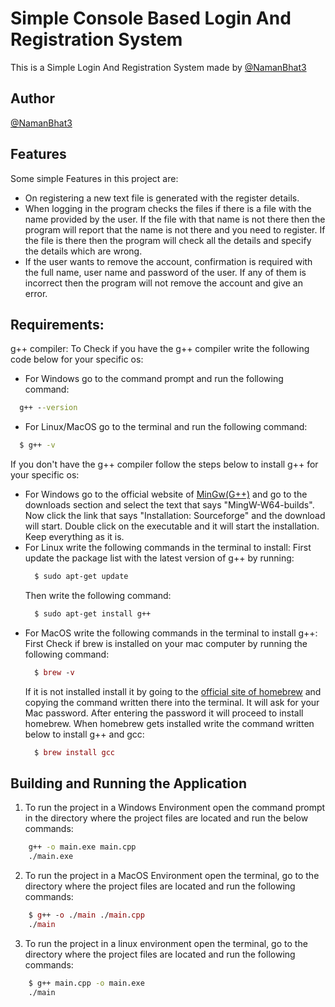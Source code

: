 
# Simple Console Based Login And Registration System

This is a Simple Login And Registration System made by [@NamanBhat3](https://github.com/NamanBhat3)

## Author

[@NamanBhat3](https://github.com/NamanBhat3)

  
## Features

Some simple Features in this project are:

- On registering a new text file is generated with the register details.
- When logging in the program checks the files if there is a file with the name provided by the user. If the file with that name is not there then the program will report that the name is not there and you need to register. If the file is there then the program will check all the details and specify the details which are wrong.
- If the user wants to remove the account, confirmation is required with the full name, user name and password of the user. If any of them is incorrect then the program will not remove the account and give an error.

  
## Requirements:
  g++ compiler:
  To Check if you have the g++ compiler write the following code below for your specific os:

  - For Windows go to the command prompt and run the following command:
  ```cmd
    g++ --version
  ```
  - For Linux/MacOS go to the terminal and run the following command:
  ```bash
    $ g++ -v
  ```
  
  If you don't have the g++ compiler follow the steps below to install g++ for your specific os:
   - For Windows go to the official website of [MinGw(G++)](http://mingw-w64.org/) and go to the downloads section and select the text that says "MingW-W64-builds". Now click the link that says "Installation: Sourceforge" and the download will start. Double click on the executable and it will start the installation. Keep everything as it is.
   - For Linux write the following commands in the terminal to install:
     First update the package list with the latest version of g++ by running:
     ```bash
       $ sudo apt-get update
     ```
     Then write the following command:
     ```bash
       $ sudo apt-get install g++
     ```
   - For MacOS write the following commands in the terminal to install g++:
     First Check if brew is installed on your mac computer by running the following command:
     ```mac
       $ brew -v
     ```
     If it is not installed install it by going to the [official site of homebrew]("https://brew.sh/") and copying the command written there into the terminal. It will ask for your Mac password. After entering the password it will proceed to install homebrew.
     When homebrew gets installed write the command written below to install g++ and gcc:
     ```mac
       $ brew install gcc
     ```
## Building and Running the Application

1. To run the project in a Windows Environment open the command prompt in the directory where the project files are located and run the below commands:

```cmd
    g++ -o main.exe main.cpp
    ./main.exe
```

2. To run the project in a MacOS Environment open the terminal, go to the directory where the project files are located and run the following commands:
```mac
    $ g++ -o ./main ./main.cpp
    ./main
```

3. To run the project in a linux environment open the terminal, go to the directory where the project files are located and run the following commands:
```bash
    $ g++ main.cpp -o main.exe
    ./main
```